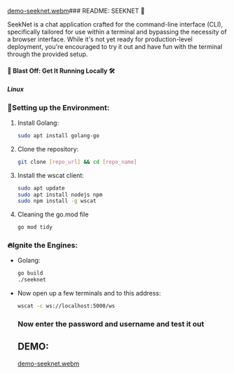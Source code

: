 [demo-seeknet.webm](https://github.com/lla-dane/SeekNet/assets/120122716/735378f2-25f3-4e4a-a1e3-5d6fbc346156)### README: SEEKNET 🚀

SeekNet is a chat application crafted for the command-line interface (CLI), specifically tailored for use within a terminal and bypassing the necessity of a browser interface. While it's not yet ready for production-level deployment, you're encouraged to try it out and have fun with the terminal through the provided setup.

#### 🚀 Blast Off: Get It Running Locally 🛠

##### Linux

### 🚨Setting up the Environment:

1. Install Golang:
   ```bash
   sudo apt install golang-go
   ```
2. Clone the repository:
    ```bash
   git clone [repo_url] && cd [repo_name]
   ```
3. Install the wscat client:
   ```bash
   sudo apt update
   sudo apt install nodejs npm
   sudo npm install -g wscat
   ```
4. Cleaning the go.mod file
   ```bash
   go mod tidy
   ```


 ### 🔥Ignite the Engines:

   - Golang:
     ```bash
     go build
     ./seeknet
     ```
   - Now open up a few terminals and to this address:
     ```bash
     wscat -c ws://localhost:5000/ws
     ```

     ### Now enter the password and username and test it out


     ## DEMO:
     
      [demo-seeknet.webm](https://github.com/lla-dane/SeekNet/assets/120122716/401daebb-62f2-452c-9f96-def172175654)








  
